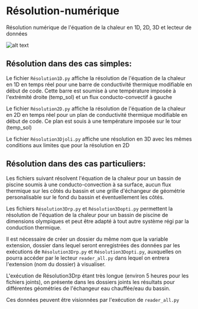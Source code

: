 # Résolution-numérique
Résolution numérique de l'équation de la chaleur en 1D, 2D, 3D et lecteur de données

![alt text](https://github.com/[username]/[reponame]/blob/[branch]/image.jpg?raw=true)



## Résolution dans des cas simples:

Le fichier `Résolution1D.py` affiche la résolution de l'équation de la chaleur en 1D en temps réel pour une barre de conductivité thermique modifiable en début de code.
Cette barre est soumise à une température imposée à l'extrémité droite (temp_sol) et un flux conducto-convectif à gauche

Le fichier `Résolution2D.py` affiche la résolution de l'équation de la chaleur en 2D en temps réel pour un plan de conductivité thermique modifiable en début de code.
Ce plan est souis à une température imposée sur le tour (temp_sol)

Le fichier `Résolution3Djoli.py` affiche une résolution en 3D avec les mêmes conditions aux limites que pour la résolution en 2D


## Résolution dans des cas particuliers:

Les fichiers suivant résolvent l'équation de la chaleur pour un bassin de piscine soumis à une conducto-convection à sa surface, aucun flux thermique sur les côtés du bassin et une grille d'échangeur de géométrie personalisable sur le fond du bassin et éventuellement les côtés.

Les fichiers `Résolution3Drp.py` et `Résolution3Dopti.py` permettent la résolution de l'équation de la chaleur pour un bassin de piscine de dimensions olympiques et peut être adapté à tout autre système régi par la conduction thermique.

Il est nécessaire de créer un dossier du même nom que la variable extension, dossier dans lequel seront enregistrées des données par les exécutions de `Résolution3Drp.py` et `Résolution3Dopti.py`, auxquelles on pourra accéder par le lecteur `reader_all.py` dans lequel on entrera l'extension (nom du dossier) à visualiser.

L'exécution de Résolution3Drp étant très longue (environ 5 heures pour les fichiers joints), on présente dans les dossiers joints les résultats pour différentes géométries de l'échangeur eau chauffée/eau du bassin.

Ces données peuvent être visionnées par l'exécution de `reader_all.py`
